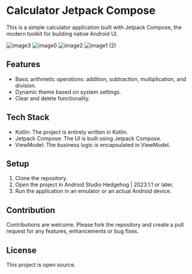 # Calculator Jetpack Compose

This is a simple calculator application built with Jetpack Compose, the modern toolkit for building native Android UI.

![image3](https://github.com/faheem-s27/CalculaterJetpackCompose/assets/63436748/3aec0e46-7b38-4b72-bc3e-d8f626b80bd0)
![image0](https://github.com/faheem-s27/CalculaterJetpackCompose/assets/63436748/064c2254-0ff2-4aff-9167-608a19f8af31)
![image2](https://github.com/faheem-s27/CalculaterJetpackCompose/assets/63436748/b7262386-26f6-4118-8432-cca75df435e1)
![image1 (2)](https://github.com/faheem-s27/CalculaterJetpackCompose/assets/63436748/d44c0ef6-9e60-4179-8a23-f83c1ce7e8b4)


## Features

- Basic arithmetic operations: addition, subtraction, multiplication, and division.
- Dynamic theme based on system settings.
- Clear and delete functionality.

## Tech Stack

- Kotlin: The project is entirely written in Kotlin.
- Jetpack Compose: The UI is built using Jetpack Compose.
- ViewModel: The business logic is encapsulated in ViewModel.

## Setup

1. Clone the repository.
2. Open the project in Android Studio Hedgehog | 2023.1.1 or later.
3. Run the application in an emulator or an actual Android device.

## Contribution

Contributions are welcome. Please fork the repository and create a pull request for any features, enhancements or bug fixes.

## License

This project is open source.
